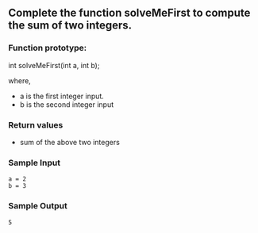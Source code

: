 ## Complete the function solveMeFirst to compute the sum of two integers.

### Function prototype:

int solveMeFirst(int a, int b);

where,

* a is the first integer input.
* b is the second integer input

### Return values
* sum of the above two integers

### Sample Input
```
a = 2
b = 3
```
### Sample Output
```
5
```
